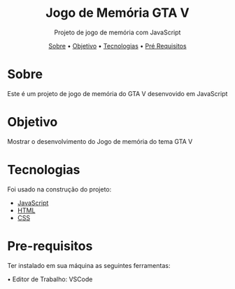 

<h1 align="center">Jogo de Memória GTA V</h1>

<p align="center">Projeto de jogo de memória com JavaScript</p>


<p align="center"> 
 <a href="#sobre">Sobre</a> •
 <a href="#objetivo">Objetivo</a> •
 <a href="#tecnologias">Tecnologias</a> • 
 <a href="#pre-requisitos">Pré Requisitos</a> 
 
</p>

# Sobre
<p>Este é um projeto de jogo de memória do GTA V desenvovido em JavaScript </p>

# Objetivo
<p>
 Mostrar o desenvolvimento do Jogo de memória do tema GTA V 
</p>

# Tecnologias
<p>Foi usado na construção do projeto:

- [JavaScript](https://www.javascript.com/)
- [HTML](https://www.w3schools.com/html/)
- [CSS](https://www.w3schools.com/css/)


</p>

# Pre-requisitos
<p>Ter instalado em sua máquina as seguintes ferramentas:

•  Editor de Trabalho: VSCode

</p>


